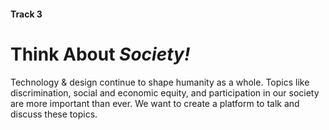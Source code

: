 #### Track 3

# Think About *Society!*

Technology & design continue to shape humanity as a whole. Topics like discri­mination, social and economic equity, and participation in our society are more important than
ever. We want to create a platform to talk and discuss these topics.
